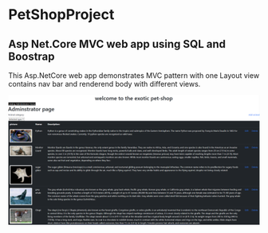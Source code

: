 # PetShopProject
<h2>  Asp Net.Core MVC web app using SQL and Boostrap</h2>

This Asp.NetCore web app demonstrates MVC pattern with one Layout view contains nav bar and renderend body with different views.

![](Images/Screenshot%202023-01-17%20122637.png)



